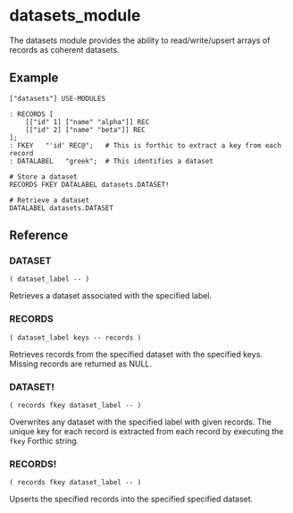 # datasets_module

The datasets module provides the ability to read/write/upsert arrays of records as coherent datasets.

## Example
```
["datasets"] USE-MODULES

: RECORDS [
    [["id" 1] ["name" "alpha"]] REC
    [["id" 2] ["name" "beta"]] REC
];
: FKEY   "'id' REC@";   # This is forthic to extract a key from each record
: DATALABEL   "greek";  # This identifies a dataset

# Store a dataset
RECORDS FKEY DATALABEL datasets.DATASET!

# Retrieve a dataset
DATALABEL datasets.DATASET
```

## Reference


### DATASET
`( dataset_label -- )`

Retrieves a dataset associated with the specified label.


### RECORDS
`( dataset_label keys -- records )`

Retrieves records from the specified dataset with the specified keys. Missing records are returned as NULL.


### DATASET!
`( records fkey dataset_label -- )`

Overwrites any dataset with the specified label with given records. The unique key for each record is extracted from each record by executing the `fkey` Forthic string.


### RECORDS!
`( records fkey dataset_label -- )`

Upserts the specified records into the specified specified dataset.